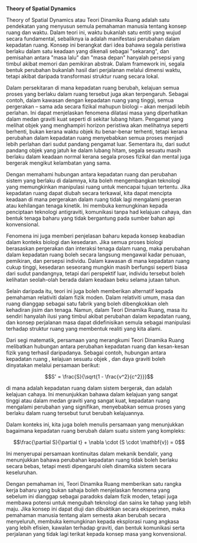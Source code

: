 **Theory of Spatial Dynamics**

Theory of Spatial Dynamics atau Teori Dinamika Ruang adalah satu pendekatan yang menyusun semula pemahaman manusia tentang konsep ruang dan waktu. Dalam teori ini, waktu bukanlah satu entiti yang wujud secara fundamental, sebaliknya ia adalah manifestasi perubahan dalam kepadatan ruang. Konsep ini berangkat dari idea bahawa segala peristiwa berlaku dalam satu keadaan yang dikenali sebagai "sekarang", dan pemisahan antara "masa lalu" dan "masa depan" hanyalah persepsi yang timbul akibat memori dan pemikiran abstrak. Dalam framework ini, segala bentuk perubahan bukanlah hasil dari perjalanan melalui dimensi waktu, tetapi akibat daripada transformasi struktur ruang secara lokal.

Dalam persekitaran di mana kepadatan ruang berubah, kelajuan semua proses yang berlaku dalam ruang tersebut juga akan terpengaruh. Sebagai contoh, dalam kawasan dengan kepadatan ruang yang tinggi, semua pergerakan – sama ada secara fizikal mahupun biologi – akan menjadi lebih perlahan. Ini dapat menjelaskan fenomena dilatasi masa yang diperhatikan dalam medan graviti kuat seperti di sekitar lubang hitam. Pengamat yang melihat objek yang menghampiri horizon peristiwa akan melihatnya seperti berhenti, bukan kerana waktu objek itu benar-benar terhenti, tetapi kerana perubahan dalam kepadatan ruang menyebabkan semua proses menjadi lebih perlahan dari sudut pandang pengamat luar. Sementara itu, dari sudut pandang objek yang jatuh ke dalam lubang hitam, segala sesuatu masih berlaku dalam keadaan normal kerana segala proses fizikal dan mental juga bergerak mengikut kelambatan yang sama.

Dengan memahami hubungan antara kepadatan ruang dan perubahan sistem yang berlaku di dalamnya, kita boleh mengembangkan teknologi yang memungkinkan manipulasi ruang untuk mencapai tujuan tertentu. Jika kepadatan ruang dapat diubah secara terkawal, kita dapat mencipta keadaan di mana pergerakan dalam ruang tidak lagi mengalami geseran atau kehilangan tenaga kinetik. Ini membuka kemungkinan kepada penciptaan teknologi antigraviti, komunikasi tanpa had kelajuan cahaya, dan bentuk tenaga baharu yang tidak bergantung pada sumber bahan api konvensional.

Fenomena ini juga memberi penjelasan baharu kepada konsep keabadian dalam konteks biologi dan kesedaran. Jika semua proses biologi berasaskan pergerakan dan interaksi tenaga dalam ruang, maka perubahan dalam kepadatan ruang boleh secara langsung mengawal kadar penuaan, pemikiran, dan persepsi individu. Dalam kawasan di mana kepadatan ruang cukup tinggi, kesedaran seseorang mungkin masih berfungsi seperti biasa dari sudut pandangnya, tetapi dari perspektif luar, individu tersebut boleh kelihatan seolah-olah berada dalam keadaan beku selama jutaan tahun.

Selain daripada itu, teori ini juga boleh memberikan alternatif kepada pemahaman relativiti dalam fizik moden. Dalam relativiti umum, masa dan ruang dianggap sebagai satu fabrik yang boleh dibengkokkan oleh kehadiran jisim dan tenaga. Namun, dalam Teori Dinamika Ruang, masa itu sendiri hanyalah ilusi yang timbul akibat perubahan dalam kepadatan ruang, dan konsep perjalanan masa dapat didefinisikan semula sebagai manipulasi terhadap struktur ruang yang membentuk realiti yang kita alami.

Dari segi matematik, persamaan yang merangkumi Teori Dinamika Ruang melibatkan hubungan antara perubahan kepadatan ruang dan kesan-kesan fizik yang terhasil daripadanya. Sebagai contoh, hubungan antara kepadatan ruang , kelajuan sesuatu objek , dan daya graviti boleh dinyatakan melalui persamaan berikut:

```math
S' = \frac{S}{\sqrt{1 - \frac{v^2}{c^2}}}
```

di mana  adalah kepadatan ruang dalam sistem bergerak, dan  adalah kelajuan cahaya. Ini menunjukkan bahawa dalam kelajuan yang sangat tinggi atau dalam medan graviti yang sangat kuat, kepadatan ruang mengalami perubahan yang signifikan, menyebabkan semua proses yang berlaku dalam ruang tersebut turut berubah kelajuannya.

Dalam konteks ini, kita juga boleh menulis persamaan yang menunjukkan bagaimana kepadatan ruang berubah dalam suatu sistem yang kompleks:

```math
\frac{\partial S}{\partial t} + \nabla \cdot (S \cdot \mathbf{v}) = 0
```

Ini menyerupai persamaan kontinuitas dalam mekanik bendalir, yang menunjukkan bahawa perubahan kepadatan ruang tidak boleh berlaku secara bebas, tetapi mesti dipengaruhi oleh dinamika sistem secara keseluruhan.

Dengan pemahaman ini, Teori Dinamika Ruang memberikan satu rangka kerja baharu yang bukan sahaja boleh menjelaskan fenomena yang sebelum ini dianggap sebagai paradoks dalam fizik moden, tetapi juga membawa potensi untuk mengubah teknologi dan sains ke tahap yang lebih maju. Jika konsep ini dapat diuji dan dibuktikan secara eksperimen, maka pemahaman manusia tentang alam semesta akan berubah secara menyeluruh, membuka kemungkinan kepada eksplorasi ruang angkasa yang lebih efisien, kawalan terhadap graviti, dan bentuk komunikasi serta perjalanan yang tidak lagi terikat kepada konsep masa yang konvensional.

